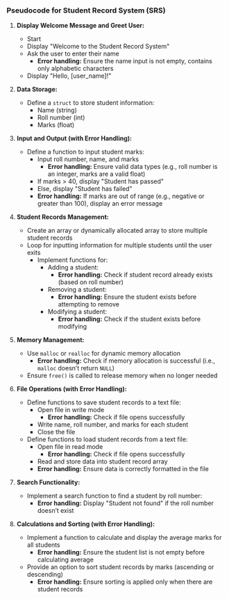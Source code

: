 ### Pseudocode for Student Record System (SRS)

1. **Display Welcome Message and Greet User:**

    - Start
    - Display "Welcome to the Student Record System"
    - Ask the user to enter their name
        - **Error handling:** Ensure the name input is not empty, contains only alphabetic characters
    - Display "Hello, [user_name]!"

2. **Data Storage:**

    - Define a `struct` to store student information:
        - Name (string)
        - Roll number (int)
        - Marks (float)

3. **Input and Output (with Error Handling):**

    - Define a function to input student marks:
        - Input roll number, name, and marks
            - **Error handling:** Ensure valid data types (e.g., roll number is an integer, marks are a valid float)
        - If marks > 40, display "Student has passed"
        - Else, display "Student has failed"
        - **Error handling:** If marks are out of range (e.g., negative or greater than 100), display an error message

4. **Student Records Management:**

    - Create an array or dynamically allocated array to store multiple student records
    - Loop for inputting information for multiple students until the user exits
        - Implement functions for:
            - Adding a student:
                - **Error handling:** Check if student record already exists (based on roll number)
            - Removing a student:
                - **Error handling:** Ensure the student exists before attempting to remove
            - Modifying a student:
                - **Error handling:** Check if the student exists before modifying

5. **Memory Management:**

    - Use `malloc` or `realloc` for dynamic memory allocation
        - **Error handling:** Check if memory allocation is successful (i.e., `malloc` doesn’t return `NULL`)
    - Ensure `free()` is called to release memory when no longer needed

6. **File Operations (with Error Handling):**

    - Define functions to save student records to a text file:
        - Open file in write mode
            - **Error handling:** Check if file opens successfully
        - Write name, roll number, and marks for each student
        - Close the file
    - Define functions to load student records from a text file:
        - Open file in read mode
            - **Error handling:** Check if file opens successfully
        - Read and store data into student record array
        - **Error handling:** Ensure data is correctly formatted in the file

7. **Search Functionality:**

    - Implement a search function to find a student by roll number:
        - **Error handling:** Display "Student not found" if the roll number doesn’t exist

8. **Calculations and Sorting (with Error Handling):**
    - Implement a function to calculate and display the average marks for all students
        - **Error handling:** Ensure the student list is not empty before calculating average
    - Provide an option to sort student records by marks (ascending or descending)
        - **Error handling:** Ensure sorting is applied only when there are student records
